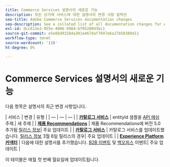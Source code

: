 ```yaml
---
title: Commerce Services 설명서의 새로운 기능
description: 모든 상거래 서비스에 대한 설명서의 변경 사항 컬렉션
seo-title: Adobe Commerce Services documentation changes
seo-description: See a collated list of all documentation changes for Adobe Commerce Services and integration services.
exl-id: dcc613e3-955e-4006-9984-bf05289d3bc1
source-git-commit: e5e8bd93284a301e467daf7697e6a17b58380d11
workflow-type: tm+mt
source-wordcount: '116'
ht-degree: 0%

---
```


# Commerce Services 설명서의 새로운 기능

다음 항목은 설명서의 최근 변경 사항입니다.

| 서비스 | 변경 | 유형 | | — | — | — | | [**카탈로그 서비스**](../catalog-service/guide-overview.md) | entityId 샘플을 [API 메쉬](../catalog-service/mesh.md) 주제.| 새 주제 | | [**제품 Recommendations**](../product-recommendations/guide-overview.md) | 제품 Recommendations에 버전 5.0 추가됨 [릴리스 정보](../product-recommendations/release-notes.md)| 주요 업데이트 | | [**카탈로그 서비스**](../catalog-service/guide-overview.md) | 카탈로그 서비스를 업데이트했습니다. [릴리스 정보](../catalog-service/release-notes.md) 3월 6일 릴리스의 경우| 주요 업데이트 | | [**Experience Platform 커넥터**](../experience-platform-connector/overview.md) | 다음에 대한 설명서를 추가했습니다. [B2B 이벤트](https://experienceleague.adobe.com/docs/commerce-merchant-services/experience-platform-connector/event-forwarding/events.html#b2b-events) 및 [백오피스](https://experienceleague.adobe.com/docs/commerce-merchant-services/experience-platform-connector/event-forwarding/events.html#back-office-events) 이벤트| 주요 업데이트 |

이 테이블은 매월 첫 번째 월요일에 업데이트됩니다.
